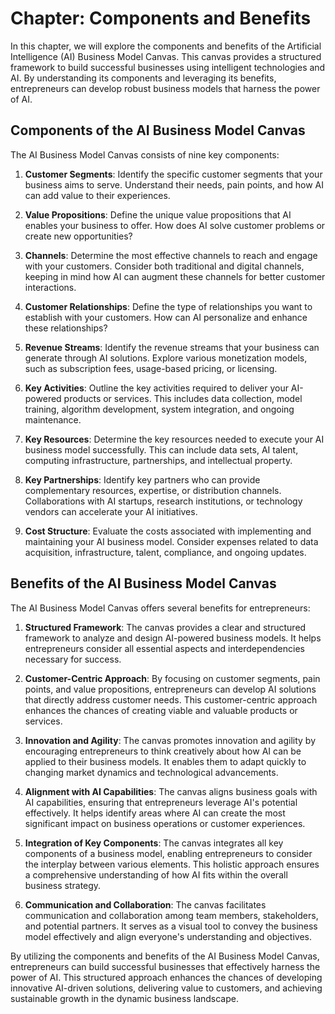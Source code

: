 Chapter: Components and Benefits
================================

In this chapter, we will explore the components and benefits of the Artificial Intelligence (AI) Business Model Canvas. This canvas provides a structured framework to build successful businesses using intelligent technologies and AI. By understanding its components and leveraging its benefits, entrepreneurs can develop robust business models that harness the power of AI.

Components of the AI Business Model Canvas
------------------------------------------

The AI Business Model Canvas consists of nine key components:

1. **Customer Segments**: Identify the specific customer segments that your business aims to serve. Understand their needs, pain points, and how AI can add value to their experiences.

2. **Value Propositions**: Define the unique value propositions that AI enables your business to offer. How does AI solve customer problems or create new opportunities?

3. **Channels**: Determine the most effective channels to reach and engage with your customers. Consider both traditional and digital channels, keeping in mind how AI can augment these channels for better customer interactions.

4. **Customer Relationships**: Define the type of relationships you want to establish with your customers. How can AI personalize and enhance these relationships?

5. **Revenue Streams**: Identify the revenue streams that your business can generate through AI solutions. Explore various monetization models, such as subscription fees, usage-based pricing, or licensing.

6. **Key Activities**: Outline the key activities required to deliver your AI-powered products or services. This includes data collection, model training, algorithm development, system integration, and ongoing maintenance.

7. **Key Resources**: Determine the key resources needed to execute your AI business model successfully. This can include data sets, AI talent, computing infrastructure, partnerships, and intellectual property.

8. **Key Partnerships**: Identify key partners who can provide complementary resources, expertise, or distribution channels. Collaborations with AI startups, research institutions, or technology vendors can accelerate your AI initiatives.

9. **Cost Structure**: Evaluate the costs associated with implementing and maintaining your AI business model. Consider expenses related to data acquisition, infrastructure, talent, compliance, and ongoing updates.

Benefits of the AI Business Model Canvas
----------------------------------------

The AI Business Model Canvas offers several benefits for entrepreneurs:

1. **Structured Framework**: The canvas provides a clear and structured framework to analyze and design AI-powered business models. It helps entrepreneurs consider all essential aspects and interdependencies necessary for success.

2. **Customer-Centric Approach**: By focusing on customer segments, pain points, and value propositions, entrepreneurs can develop AI solutions that directly address customer needs. This customer-centric approach enhances the chances of creating viable and valuable products or services.

3. **Innovation and Agility**: The canvas promotes innovation and agility by encouraging entrepreneurs to think creatively about how AI can be applied to their business models. It enables them to adapt quickly to changing market dynamics and technological advancements.

4. **Alignment with AI Capabilities**: The canvas aligns business goals with AI capabilities, ensuring that entrepreneurs leverage AI's potential effectively. It helps identify areas where AI can create the most significant impact on business operations or customer experiences.

5. **Integration of Key Components**: The canvas integrates all key components of a business model, enabling entrepreneurs to consider the interplay between various elements. This holistic approach ensures a comprehensive understanding of how AI fits within the overall business strategy.

6. **Communication and Collaboration**: The canvas facilitates communication and collaboration among team members, stakeholders, and potential partners. It serves as a visual tool to convey the business model effectively and align everyone's understanding and objectives.

By utilizing the components and benefits of the AI Business Model Canvas, entrepreneurs can build successful businesses that effectively harness the power of AI. This structured approach enhances the chances of developing innovative AI-driven solutions, delivering value to customers, and achieving sustainable growth in the dynamic business landscape.
